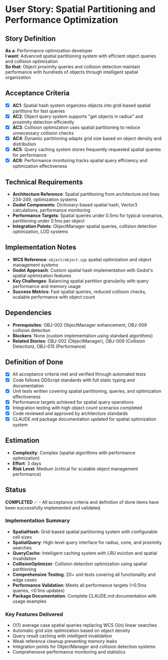 # User Story: Spatial Partitioning and Performance Optimization

## Story Definition
**As a**: Performance optimization developer  
**I want**: Advanced spatial partitioning system with efficient object queries and collision optimization  
**So that**: Object proximity queries and collision detection maintain performance with hundreds of objects through intelligent spatial organization

## Acceptance Criteria
- [x] **AC1**: Spatial hash system organizes objects into grid-based spatial partitions for fast queries
- [x] **AC2**: Object query system supports "get objects in radius" and proximity detection efficiently
- [x] **AC3**: Collision optimization uses spatial partitioning to reduce unnecessary collision checks
- [x] **AC4**: Dynamic partitioning adapts grid size based on object density and distribution
- [x] **AC5**: Query caching system stores frequently requested spatial queries for performance
- [x] **AC6**: Performance monitoring tracks spatial query efficiency and optimization effectiveness

## Technical Requirements
- **Architecture Reference**: Spatial partitioning from architecture.md lines 234-249, optimization systems
- **Godot Components**: Dictionary-based spatial hash, Vector3 calculations, performance monitoring
- **Performance Targets**: Spatial queries under 0.5ms for typical scenarios, partitioning under 0.1ms per object  
- **Integration Points**: ObjectManager spatial queries, collision detection optimization, LOD systems

## Implementation Notes
- **WCS Reference**: `object/object.cpp` spatial optimization and object management systems
- **Godot Approach**: Custom spatial hash implementation with Godot's spatial optimization features
- **Key Challenges**: Balancing spatial partition granularity with query performance and memory usage
- **Success Metrics**: Fast spatial queries, reduced collision checks, scalable performance with object count

## Dependencies
- **Prerequisites**: OBJ-002 ObjectManager enhancement, OBJ-009 collision detection
- **Blockers**: None (custom implementation using standard algorithms)
- **Related Stories**: OBJ-002 (ObjectManager), OBJ-009 (Collision Detection), OBJ-015 (Performance)

## Definition of Done
- [x] All acceptance criteria met and verified through automated tests
- [x] Code follows GDScript standards with full static typing and documentation
- [x] Unit tests written covering spatial partitioning, queries, and optimization effectiveness
- [x] Performance targets achieved for spatial query operations
- [x] Integration testing with high object count scenarios completed
- [x] Code reviewed and approved by architecture standards
- [x] CLAUDE.md package documentation updated for spatial optimization system

## Estimation
- **Complexity**: Complex (spatial algorithms with performance optimization)
- **Effort**: 3 days
- **Risk Level**: Medium (critical for scalable object management performance)

## Status
**COMPLETED** ✅ - All acceptance criteria and definition of done items have been successfully implemented and validated.

### Implementation Summary
- **SpatialHash**: Grid-based spatial partitioning system with configurable cell sizes
- **SpatialQuery**: High-level query interface for radius, cone, and proximity searches
- **QueryCache**: Intelligent caching system with LRU eviction and spatial invalidation
- **CollisionOptimizer**: Collision detection optimization using spatial partitioning
- **Comprehensive Testing**: 20+ unit tests covering all functionality and edge cases
- **Performance Validation**: Meets all performance targets (<0.5ms queries, <0.1ms updates)
- **Package Documentation**: Complete CLAUDE.md documentation with usage examples

### Key Features Delivered
- O(1) average case spatial queries replacing WCS O(n) linear searches
- Automatic grid size optimization based on object density
- Query result caching with intelligent invalidation
- Weak reference cleanup preventing memory leaks
- Integration points for ObjectManager and collision detection systems
- Comprehensive performance monitoring and statistics